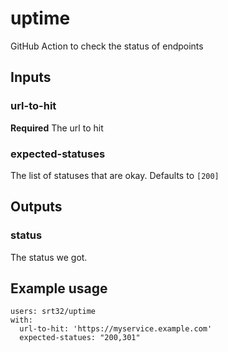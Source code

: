 # uptime

GitHub Action to check the status of endpoints

## Inputs

### url-to-hit

**Required** The url to hit

### expected-statuses

The list of statuses that are okay. Defaults to `[200]`

## Outputs

### status

The status we got.

## Example usage

```
users: srt32/uptime
with:
  url-to-hit: 'https://myservice.example.com'
  expected-statues: "200,301"
```
